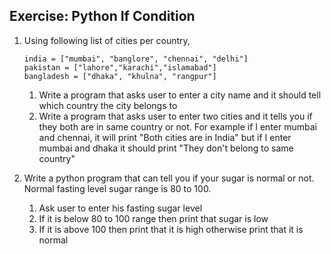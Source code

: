 ## Exercise: Python If Condition
1. Using following list of cities per country,
    ```
    india = ["mumbai", "banglore", "chennai", "delhi"]
    pakistan = ["lahore","karachi","islamabad"]
    bangladesh = ["dhaka", "khulna", "rangpur"]
    ```
    1. Write a program that asks user to enter a city name and it should tell which country the city belongs to
    2. Write a program that asks user to enter two cities and it tells you if they both are in same country or not. For example if I enter mumbai and chennai, it will print "Both cities are in India" but if I enter mumbai and dhaka it should print "They don't belong to same country"
    
2. Write a python program that can tell you if your sugar is normal or not. Normal fasting level sugar range is 80 to 100.
    1. Ask user to enter his fasting sugar level
    2. If it is below 80 to 100 range then print that sugar is low
    3. If it is above 100 then print that it is high otherwise print that it is normal
